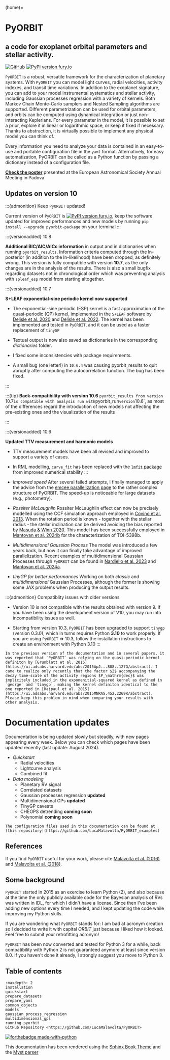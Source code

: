 (home)=

# PyORBIT
## a code for exoplanet orbital parameters and stellar activity.
<!---
## the ultimate tool for exoplanet characterization
--->

[![GitHub][github-badge]][github-link]
[![PyPI version fury.io](https://badge.fury.io/py/pyorbit-package.svg)](https://pypi.python.org/pypi/pyprbot-package/)


``PyORBIT`` is a robust, versatile framework for the characterization of planetary systems.
With ``PyORBIT`` you can model light curves, radial velocities, activity indexes, and transit time variations.
In addition to the exoplanet signature, you can add to your model instrumental systematics and stellar activity,
including Gaussian processes regression with a variety of kernels. Both Markov Chain Monte-Carlo samplers and Nested Sampling algorithms are supported.
Different parametrization can be used for orbital parameters, and orbits can be computed using dynamical integration or just non-interacting Keplerians.
For every parameter in the model, it is possible to set a prior, explore it in linear or logarithmic space,
or keep it fixed if necessary. Thanks to abstraction, it is virtually possible to implement any physical model you can think of.

Every information you need to analyze your data is contained in an easy-to-use and portable configuration file in the ``yaml`` format.
Alternatively, for easy automatization, PyORBIT can be called as a Python function by passing a dictionary instead of a configuration file.


[**Check the poster**](https://k-poster.kuoni-congress.info/eas-2024/poster/bcefa082-f961-4539-a5f8-3b13783b520c) presented at the European Astronomical Society Annual Meeting in Padova

## Updates on version 10


:::{admonition} Keep `PyORBIT` updated!

Current version of `PyORBIT` is [![PyPI version fury.io](https://badge.fury.io/py/pyorbit-package.svg)](https://pypi.python.org/pypi/pyprbot-package/), keep the software updated for improved performances and new models by running `pip install --upgrade pyorbit-package` on your terminal 
:::


:::{versionadded} 10.8

**Additional BIC/AIC/AICc information** in output and in dictionaries when running `pyorbit_results`. Information criteria computed through the ln-posterior (in addition to the ln-likelihood) have been dropped, as definitely wrong. This version is fully compatible with version **10.7**, as the only changes are in the analysis of the results. There is also a small bugfix regarding datasets not in chronological order which was preventing analysis with `spleaf_esp` model from starting altogether.

:::{versionadded} 10.7

**S+LEAF exponential-sine periodic kernel now supported**

- The exponential-sine periodic (ESP) kernel is a fast approximation of the quasi-periodic (QP) kernel, implemented in the `S+LEAF` software by [Delisle et al. 2020](https://ui.adsabs.harvard.edu/abs/2020A%26A...638A..95D/abstract) and [Delisle et al. 2022](https://ui.adsabs.harvard.edu/abs/2022A%26A...659A.182D/abstract). The kernel has been implemented and tested in `PyORBIT`, and it can be used as a faster replacement of `tinyGP`

- Textual output is now also saved as dictionaries in the corresponding *dictionaries* folder.

- I fixed some inconsistencies with package requirements. 

- A small bug (one letter!) in `10.6.4` was causing pyorbit_results to quit abruptly after computing the autocorrelation function. The bug has been fixed.

:::

:::{tip} **Back-compatibility with version 10.6**
`pyorbit_results from version `10.7` is compatible with analysis run with `pyorbit_run` version `10.6`, as most of the differences regard the introduction of new models not affecting the pre-existing ones and the visualization of the results

:::

:::{versionadded} 10.6

**Updated TTV measurement and harmonic models**

- TTV measurement models have been all revised and improved to support a variety of cases.

- In RML modelling, `curve_fit` has been replaced with the [`lmfit` package](https://lmfit.github.io/lmfit-py/) from improved numerical stability
:::



- *Improved speed*
After several failed attempts, I finally managed to apply the advice from the [emcee parallelization page](https://emcee.readthedocs.io/en/stable/tutorials/parallel/) to the rather complex structure of PyORBIT. The speed-up is noticeable for large datasets (e.g., photometry).

- *Rossiter McLaughlin*
Rossiter McLaughlin effect can now be precisely modelled using the CCF simulation approach employed in [Covino et al. 2013](https://ui.adsabs.harvard.edu/abs/2013A%26A...554A..28C/abstract).
When the rotation period is known - together with the stellar radius - the stellar inclination can be derived avoiding the bias reported by [Masuda & Winn 2020](https://ui.adsabs.harvard.edu/abs/2020AJ....159...81M/abstract).
This model has been successfully employed in [Mantovan et al. 2024b](https://ui.adsabs.harvard.edu/abs/2024A%26A...684L..17M/abstract) for the characterization of TOI-5398b.

- *Multidimensional Gaussian Process*
The model was introduced a few years back, but now it can finally take advantage of improved parallelization.
Recent examples of multidimensional Gaussian Processes through `PyORBIT` can be found in [Nardiello et al. 2023](https://ui.adsabs.harvard.edu/abs/2022A%26A...664A.163N/abstract) and [Mantovan et al. 2024a](https://ui.adsabs.harvard.edu/abs/2024A%26A...682A.129M/abstract).

- *tinyGP for better performances*
Working on both *classic* and _multidimensional_ Gaussian Processes, although the former is showing some JAX problems when producing the output results.

:::{admonition} Compatiblity issues with older versions
- Version 10 is not compatible with the results obtained with version 9.
If you have been using the development version of V10, you may run into incompatibility issues as well.

- Starting from version 10.3, `PyORBIT` has been upgraded to support `tinygp` (version 0.3.0), which in turns requires Python **3.10** to work properly.
If you are using `PyORBIT` \=> 10.3, follow the installation instructions to create an environment with Python 3.10
:::


```{warning}
In the previous version of the documentation and in several papers, it was reported that `PyORBIT` was relying on the quasi-periodic kernel definiton by [Grunblatt et al. 2015](https://ui.adsabs.harvard.edu/abs/2015ApJ...808..127G/abstract). I came to realize only recently that the factor $2$ accompanying the decay time-scale of the activity regions $P_\mathrm{dec}$ was implicitely included in the exponenitial-squared kernel as defined in `george` and `tinygp`, making the kernel definiton identical to the one reported in [Rajpaul et al. 2015](https://ui.adsabs.harvard.edu/abs/2015MNRAS.452.2269R/abstract). Please keep this problem in mind when comparing your results with other analysis.
```

# Documentation updates

Documentation is being updated slowly but steadily, with new pages appearing every week. Below you can check which pages have been updated recently (last update: August 2024).

- *Quickstart*
  + Radial velocities
  + Lightcurve analysis
  + Combined fit
- *Data modeling*
  + Planetary RV signal
  + Correlated datasets
  + Gaussian processes regression **updated**
  + Multidimensional GPs **updated**
  + TinyGP caveats
  + CHEOPS detrending **coming soon**
  + Polynomial **coming soon**

```{tip}
The configuration files used in this documentation can be found at [this repository](https://github.com/LucaMalavolta/PyORBIT_examples)
```


## References

If you find `PyORBIT` useful for your work, please cite [Malavolta et al. (2016)](https://ui.adsabs.harvard.edu//#abs/2016A&A...588A.118M/abstract) and [Malavolta et al. (2018)](https://ui.adsabs.harvard.edu//#abs/2018AJ....155..107M/abstract).

<!---
PyORBIT has been used in the following works
--->


## Some background

``PyORBIT`` started in 2015 as an exercise to learn Python (2), and also because at
the time the only publicly available code for the Bayesian analysis of RVs was
written in IDL, for which I didn't have a license. Since then I've been adding new options every time I needed, and I kept updating the code while improving my Python skills.

If you are wondering what ``PyORBIT`` stands for: I am bad at acronym creation so
I decided to write it with capital _ORBIT_ just because I liked how it looked.
Feel free to submit your retrofitting acronym!

``PyORBIT`` has been now converted and tested for Python 3 for a while, back compatibility with Python 2 is not guaranteed anymore at least since version 8.0. If you haven't done it already, I strongly suggest you move to Python 3.

[github-badge]: https://img.shields.io/badge/GitHub-PyORBIT-blue
[github-link]: https://github.com/LucaMalavolta/PyORBIT


## Table of contents

```{toctree}
:maxdepth: 2
installation
quickstart
prepare_datasets
prepare_yaml
common_objects
models
gaussian_process_regression
multidimensional_gps
running_pyorbit
GitHub Repository <https://github.com/LucaMalavolta/PyORBIT>
```

<!---
```{eval-rst}
.. toctree::
   :maxdepth: 2
   :caption: Contents:

   installation
   prepare_datasets
   prepare_yaml
   api
```
--->

<!---

..
  Following `PEP 8 Style Guide for Python Code <https://www.python.org/dev/peps/pep-0008/>`_  ,
  `PEP 257 Docstring Conventions <https://www.python.org/dev/peps/pep-0257/>`_ and `Google Python Style Guide <http://google.github.io/styleguide/pyguide.html>`_

..
  Indices and tables
  ==================

  * :ref:`genindex`
  * :ref:`modindex`
  * :ref:`search`

--->

[![forthebadge made-with-python](http://ForTheBadge.com/images/badges/made-with-python.svg)](https://www.python.org/)

This documentation has been rendered using the [Sphinx Book Theme](https://sphinx-book-theme.readthedocs.io/) and the [Myst parser](https://myst-parser.readthedocs.io/)
